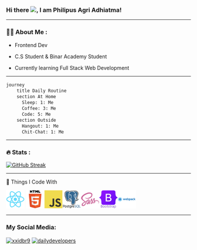 ### Hi there <img src="https://raw.githubusercontent.com/MartinHeinz/MartinHeinz/master/wave.gif" width="30px">, I am Philipus Agri Adhiatma!

---

### :man_technologist: About Me :
+ Frontend Dev

+ C.S Student & Binar Academy Student

+ Currently learning Full Stack Web Development

---

```mermaid
journey
    title Daily Routine
    section At Home
      Sleep: 1: Me
      Coffee: 3: Me
      Code: 5: Me
    section Outside
      Hangout: 1: Me
      Chit-Chat: 1: Me
```
---
### :fire: Stats :
[![GitHub Streak](http://github-readme-streak-stats.herokuapp.com?user=AgriAdhiatma24&theme=dark&background=000000)](https://git.io/streak-stats)


---

🧰 Things I Code With


<img src="https://raw.githubusercontent.com/devicons/devicon/1119b9f84c0290e0f0b38982099a2bd027a48bf1/icons/react/react-original.svg" width="50" height="50" /> <img src="https://raw.githubusercontent.com/devicons/devicon/1119b9f84c0290e0f0b38982099a2bd027a48bf1/icons/html5/html5-original-wordmark.svg" width="50" height="50" /><img src="https://raw.githubusercontent.com/devicons/devicon/1119b9f84c0290e0f0b38982099a2bd027a48bf1/icons/javascript/javascript-original.svg" width="50" height="50" /><img src="https://raw.githubusercontent.com/devicons/devicon/1119b9f84c0290e0f0b38982099a2bd027a48bf1/icons/postgresql/postgresql-original-wordmark.svg" width="50" height="50" /><img src="https://raw.githubusercontent.com/devicons/devicon/1119b9f84c0290e0f0b38982099a2bd027a48bf1/icons/sass/sass-original.svg" width="50" height="50" /><img src="https://raw.githubusercontent.com/devicons/devicon/1119b9f84c0290e0f0b38982099a2bd027a48bf1/icons/bootstrap/bootstrap-original-wordmark.svg" width="50" height="50" /><img src="https://raw.githubusercontent.com/devicons/devicon/1119b9f84c0290e0f0b38982099a2bd027a48bf1/icons/webpack/webpack-original-wordmark.svg" width="50" height="50" />


---


<h3 align="left">My Social Media:</h3>
<p align="left">
  <a href="https://www.linkedin.com/in/philipusaadhiatma24" target="blank"><img align="center"
      src="https://raw.githubusercontent.com/rahuldkjain/github-profile-readme-generator/master/src/images/icons/Social/linked-in-alt.svg"
      alt="xxidbr9" height="30" width="40" /></a>
  <a href="https://www.instagram.com/philipus_agri/" target="blank"><img align="center"
      src="https://raw.githubusercontent.com/rahuldkjain/github-profile-readme-generator/master/src/images/icons/Social/instagram.svg"
      alt="dailydevelopers" height="30" width="40" /></a>
</p>
<!--
**AgriAdhiatma24/AgriAdhiatma24** is a ✨ _special_ ✨ repository because its `README.md` (this file) appears on your GitHub profile.

Here are some ideas to get you started:

- 🔭 I’m currently working on ...
- 🌱 I’m currently learning ...
- 👯 I’m looking to collaborate on ...
- 🤔 I’m looking for help with ...
- 💬 Ask me about ...
- 📫 How to reach me: ...
- 😄 Pronouns: ...
- ⚡ Fun fact: ...
-->

